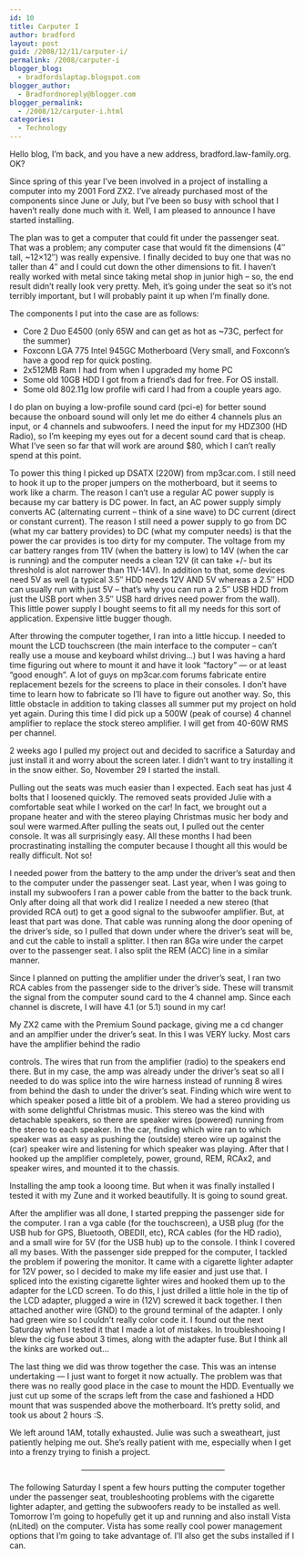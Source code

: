 ```yaml
---
id: 10
title: Carputer I
author: bradford
layout: post
guid: /2008/12/11/carputer-i/
permalink: /2008/carputer-i
blogger_blog:
  - bradfordslaptap.blogspot.com
blogger_author:
  - Bradfordnoreply@blogger.com
blogger_permalink:
  - /2008/12/carputer-i.html
categories:
  - Technology
---
```

Hello blog, I&#8217;m back, and you have a new address, bradford.law-family.org. OK?

Since spring of this year I&#8217;ve been involved in a project of installing a computer into my 2001 Ford ZX2. I&#8217;ve already purchased most of the components since June or July, but I&#8217;ve been so busy with school that I haven&#8217;t really done much with it. Well, I am pleased to announce I have started installing.<!--more-->

The plan was to get a computer that could fit under the passenger seat. That was a problem; any computer case that would fit the dimensions (4&#8243; tall, ~12&#215;12&#8243;) was really expensive. I finally decided to buy one that was no taller than 4&#8243; and I could cut down the other dimensions to fit. I haven&#8217;t really worked with metal since taking metal shop in junior high &#8211; so, the end result didn&#8217;t really look very pretty. Meh, it&#8217;s going under the seat so it&#8217;s not terribly important, but I will probably paint it up when I&#8217;m finally done.

The components I put into the case are as follows:

  * Core 2 Duo E4500 (only 65W and can get as hot as ~73C, perfect for the summer)
  * Foxconn LGA 775 Intel 945GC Motherboard (Very small, and Foxconn&#8217;s have a good rep for quick posting.
  * 2x512MB Ram I had from when I upgraded my home PC
  * Some old 10GB HDD I got from a friend&#8217;s dad for free. For OS install.
  * Some old 802.11g low profile wifi card I had from a couple years ago.

I do plan on buying a low-profile sound card (pci-e) for better sound because the onboard sound will only let me do either 4 channels plus an input, or 4 channels and subwoofers. I need the input for my HDZ300 (HD Radio), so I&#8217;m keeping my eyes out for a decent sound card that is cheap. What I&#8217;ve seen so far that will work are around $80, which I can&#8217;t really spend at this point.

To power this thing I picked up DSATX (220W) from mp3car.com. I still need to hook it up to the proper jumpers on the motherboard, but it seems to work like a charm. The reason I can&#8217;t use a regular AC power supply is because my car battery is DC power. In fact, an AC power supply simply converts AC (alternating current &#8211; think of a sine wave) to DC current (direct or constant current). The reason I still need a power supply to go from DC (what my car battery provides) to DC (what my computer needs) is that the power the car provides is too dirty for my computer. The voltage from my car battery ranges from 11V (when the battery is low) to 14V (when the car is running) and the computer needs a clean 12V (it can take +/- but its threshold is alot narrower than 11V-14V). In addition to that, some devices need 5V as well (a typical 3.5&#8243; HDD needs 12V AND 5V whereas a 2.5&#8243; HDD can usually run with just 5V &#8211; that&#8217;s why you can run a 2.5&#8243; USB HDD from just the USB port when 3.5&#8243; USB hard drives need power from the wall). This little power supply I bought seems to fit all my needs for this sort of application. Expensive little bugger though.

After throwing the computer together, I ran into a little hiccup. I needed to mount the LCD touchscreen (the main interface to the computer &#8211; can&#8217;t really use a mouse and keyboard whilst driving&#8230;) but I was having a hard time figuring out where to mount it and have it look &#8220;factory&#8221; &#8212; or at least &#8220;good enough&#8221;. A lot of guys on mp3car.com forums fabricate entire replacement bezels for the screens to place in their consoles. I don&#8217;t have time to learn how to fabricate so I&#8217;ll have to figure out another way. So, this little obstacle in addition to taking classes all summer put my project on hold yet again. During this time I did pick up a 500W (peak of course) 4 channel amplifier to replace the stock stereo amplifier. I will get from 40-60W RMS per channel.

2 weeks ago I pulled my project out and decided to sacrifice a Saturday and just install it and worry about the screen later. I didn&#8217;t want to try installing it in the snow either. So, November 29 I started the install.

Pulling out the seats was much easier than I expected. Each seat has just 4 bolts that I loosened quickly. The removed seats provided Julie with a comfortable seat while I worked on the car! In fact, we brought out a propane heater and with the stereo playing Christmas music her body and soul were warmed.After pulling the seats out, I pulled out the center console. It was all surprisingly easy. All these months I had been procrastinating installing the computer because I thought all this would be really difficult. Not so!

I needed power from the battery to the amp under the driver&#8217;s seat and then to the computer under the passenger seat. Last year, when I was going to install my subwoofers I ran a power cable from the batter to the back trunk. Only after doing all that work did I realize I needed a new stereo (that provided RCA out) to get a good signal to the subwoofer amplifier. But, at least that part was done. That cable was running along the door opening of the driver&#8217;s side, so I pulled that down under where the driver&#8217;s seat will be, and cut the cable to install a splitter. I then ran 8Ga wire under the carpet over to the passenger seat. I also split the REM (ACC) line in a similar manner.

Since I planned on putting the amplifier under the driver&#8217;s seat, I ran two RCA cables from the passenger side to the driver&#8217;s side. These will transmit the signal from the computer sound card to the 4 channel amp. Since each channel is discrete, I will have 4.1 (or 5.1) sound in my car!

My ZX2 came with the Premium Sound package, giving me a cd changer and an amplfier under the driver&#8217;s seat. In this I was VERY lucky. Most cars have the amplifier behind the radio

controls. The wires that run from the amplifier (radio) to the speakers end there. But in my case, the amp was already under the driver&#8217;s seat so all I needed to do was splice into the wire harness instead of running 8 wires from behind the dash to under the driver&#8217;s seat. Finding which wire went to which speaker posed a little bit of a problem. We had a stereo providing us with some delightful Christmas music. This stereo was the kind with detachable speakers, so there are speaker wires (powered) running from the stereo to each speaker. In the car, finding which wire ran to which speaker was as easy as pushing the (outside) stereo wire up against the (car) speaker wire and listening for which speaker was playing. After that I hooked up the amplifier completely, power, ground, REM, RCAx2, and speaker wires, and mounted it to the chassis.

Installing the amp took a looong time. But when it was finally installed I tested it with my Zune and it worked beautifully. It is going to sound great.

After the amplifier was all done, I started prepping the passenger side for the computer. I ran a vga cable (for the touchscreen), a USB plug (for the USB hub for GPS, Bluetooth, OBEDII, etc), RCA cables (for the HD radio), and a small wire for 5V (for the USB hub) up to the console. I think I covered all my bases. With the passenger side prepped for the computer, I tackled the problem if powering the monitor. It came with a cigarette lighter adapter for 12V power, so I decided to make my life easier and just use that. I spliced into the existing cigarette lighter wires and hooked them up to the adapter for the LCD screen. To do this, I just drilled a little hole in the tip of the LCD adapter, plugged a wire in (12V) screwed it back together. I then attached another wire (GND) to the ground terminal of the adapter. I only had green wire so I couldn&#8217;t really color code it. I found out the next Saturday when I tested it that I made a lot of mistakes. In troubleshooing I blew the cig fuse about 3 times, along with the adapter fuse. But I think all the kinks are worked out&#8230;

The last thing we did was throw together the case. This was an intense undertaking &#8212; I just want to forget it now actually. The problem was that there was no really good place in the case to mount the HDD. Eventually we just cut up some of the scraps left from the case and fashioned a HDD mount that was suspended above the motherboard. It&#8217;s pretty solid, and took us about 2 hours :S.

We left around 1AM, totally exhausted. Julie was such a sweatheart, just patiently helping me out. She&#8217;s really patient with me, especially when I get into a frenzy trying to finish a project.

<div style="text-align: center;">
  &#8212;&#8212;&#8212;&#8212;&#8212;&#8212;&#8212;&#8212;&#8212;&#8212;&#8212;&#8212;&#8212;&#8212;&#8212;&#8212;&#8212;&#8212;</p> 
  
  <div style="text-align: left;">
    <p>
      The following Saturday I spent a few hours putting the computer together under the passenger seat, troubleshooting problems with the cigarette lighter adapter, and getting the subwoofers ready to be installed as well. Tomorrow I&#8217;m going to hopefully get it up and running and also install Vista (nLited) on the computer. Vista has some really cool power management options that I&#8217;m going to take advantage of. I&#8217;ll also get the subs installed if I can.
    </p>
  </div>
</div>